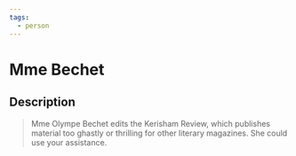 ```yaml
---
tags:
  - person
---
```


# Mme Bechet

## Description

> Mme Olympe Bechet edits the Kerisham Review, which publishes material too ghastly or thrilling for other literary magazines. She could use your assistance. 